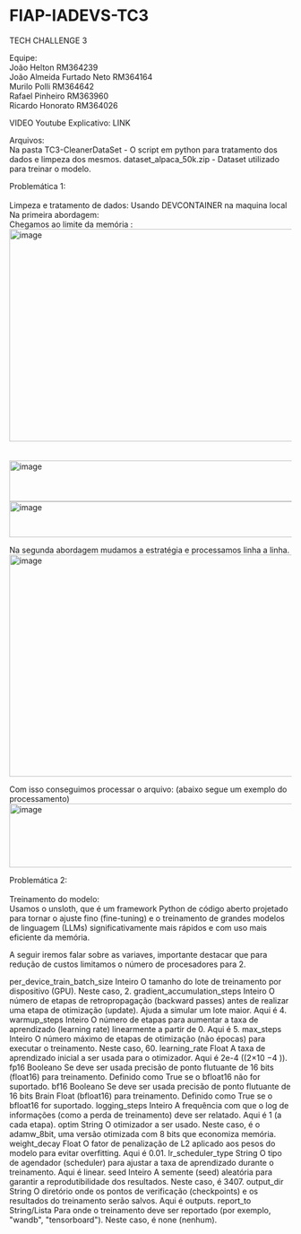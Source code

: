 # FIAP-IADEVS-TC3
TECH CHALLENGE 3


Equipe: <br> 
João Helton RM364239 <br>
João Almeida Furtado Neto RM364164 <br>
Murilo Polli RM364642 <br>
Rafael Pinheiro RM363960 <br> 
Ricardo Honorato RM364026 <br>


VIDEO Youtube Explicativo:  LINK <br>
  
Arquivos:<br>
Na pasta TC3-CleanerDataSet - O script em python para tratamento dos dados e limpeza dos mesmos.
dataset_alpaca_50k.zip - Dataset utilizado para treinar o modelo.


Problemática 1:<br><br>
Limpeza e tratamento de dados: Usando DEVCONTAINER na maquina local <br>
Na primeira abordagem: <br>
Chegamos ao limite da memória : <br>
<img width="733" height="379" alt="image" src="https://github.com/user-attachments/assets/0550a960-45ce-4b36-9827-b2def6a74343" /> <br> <br> <br>
<img width="752" height="73" alt="image" src="https://github.com/user-attachments/assets/326930a9-2dcf-4a58-ad6f-8a258bd6f4c2" /> <br>
<img width="739" height="64" alt="image" src="https://github.com/user-attachments/assets/7075bb15-4824-4955-a93e-54af0c7a373e" /> <br>

Na segunda abordagem mudamos a estratégia e processamos linha a linha. <br>
<img width="745" height="396" alt="image" src="https://github.com/user-attachments/assets/78a2dc84-9072-4c46-b70f-e4d93a15b5a0" />

Com isso conseguimos processar o arquivo: (abaixo segue um exemplo do processamento) <br>
<img width="752" height="114" alt="image" src="https://github.com/user-attachments/assets/ca87ba70-ccc0-4589-9a28-01b1b008c257" /> <br>


Problemática 2:<br><br>
Treinamento do modelo: <br>
Usamos o unsloth, que é um framework Python de código aberto projetado para tornar o ajuste fino (fine-tuning) e o treinamento de grandes modelos de linguagem (LLMs) significativamente mais rápidos e com uso mais eficiente da memória. <br>

A seguir iremos falar sobre as variaves, importante destacar que para redução de custos limitamos o número de procesadores para 2. <br>

per_device_train_batch_size	Inteiro	O tamanho do lote de treinamento por dispositivo (GPU). Neste caso, 2.
gradient_accumulation_steps	Inteiro	O número de etapas de retropropagação (backward passes) antes de realizar uma etapa de otimização (update). Ajuda a simular um lote maior. Aqui é 4.
warmup_steps	Inteiro	O número de etapas para aumentar a taxa de aprendizado (learning rate) linearmente a partir de 0. Aqui é 5.
max_steps	Inteiro	O número máximo de etapas de otimização (não épocas) para executar o treinamento. Neste caso, 60.
learning_rate	Float	A taxa de aprendizado inicial a ser usada para o otimizador. Aqui é 2e-4 ((2×10 
−4
 )).
fp16	Booleano	Se deve ser usada precisão de ponto flutuante de 16 bits (float16) para treinamento. Definido como True se o bfloat16 não for suportado.
bf16	Booleano	Se deve ser usada precisão de ponto flutuante de 16 bits Brain Float (bfloat16) para treinamento. Definido como True se o bfloat16 for suportado.
logging_steps	Inteiro	A frequência com que o log de informações (como a perda de treinamento) deve ser relatado. Aqui é 1 (a cada etapa).
optim	String	O otimizador a ser usado. Neste caso, é o adamw_8bit, uma versão otimizada com 8 bits que economiza memória.
weight_decay	Float	O fator de penalização de L2 aplicado aos pesos do modelo para evitar overfitting. Aqui é 0.01.
lr_scheduler_type	String	O tipo de agendador (scheduler) para ajustar a taxa de aprendizado durante o treinamento. Aqui é linear.
seed	Inteiro	A semente (seed) aleatória para garantir a reprodutibilidade dos resultados. Neste caso, é 3407.
output_dir	String	O diretório onde os pontos de verificação (checkpoints) e os resultados do treinamento serão salvos. Aqui é outputs.
report_to	String/Lista	Para onde o treinamento deve ser reportado (por exemplo, "wandb", "tensorboard"). Neste caso, é none (nenhum).








